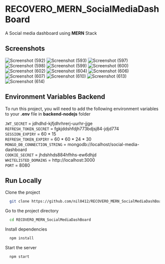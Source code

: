 # RECOVERO_MERN_SocialMediaDashBoard
A Social media dashboard using __MERN__ Stack

## Screenshots

![Screenshot (592)](https://github.com/nil0412/SocialMediaDashBoard_MERN/assets/67678023/b5ae21e2-a0e8-48da-a7a8-4783490d29fc)
![Screenshot (593)](https://github.com/nil0412/SocialMediaDashBoard_MERN/assets/67678023/78677f91-91e4-44f1-8a1a-111aff731086)
![Screenshot (597)](https://github.com/nil0412/SocialMediaDashBoard_MERN/assets/67678023/16134a72-0f71-47aa-b4f2-c6e041066749)
![Screenshot (598)](https://github.com/nil0412/SocialMediaDashBoard_MERN/assets/67678023/c1c3914a-1882-407a-85b4-cd373a7bb448)
![Screenshot (599)](https://github.com/nil0412/SocialMediaDashBoard_MERN/assets/67678023/7230e6fc-ba88-4dea-8701-5ca94a15f677)
![Screenshot (600)](https://github.com/nil0412/SocialMediaDashBoard_MERN/assets/67678023/0c6f1f3d-295c-4c45-80d4-c26a6b2bf5a5)
![Screenshot (602)](https://github.com/nil0412/SocialMediaDashBoard_MERN/assets/67678023/05e110e4-b492-4ce8-b3fc-3ad957eba3c5)
![Screenshot (604)](https://github.com/nil0412/SocialMediaDashBoard_MERN/assets/67678023/a27e2999-1348-4b1f-b56d-d65b6614f7e0)
![Screenshot (606)](https://github.com/nil0412/SocialMediaDashBoard_MERN/assets/67678023/dfabb590-9c98-4a78-b266-053b730a6150)
![Screenshot (607)](https://github.com/nil0412/SocialMediaDashBoard_MERN/assets/67678023/a56acdf3-caa3-4b6d-b94c-aad882fe14c8)
![Screenshot (610)](https://github.com/nil0412/SocialMediaDashBoard_MERN/assets/67678023/cb3e3245-345c-4967-b1eb-26999d457109)
![Screenshot (613)](https://github.com/nil0412/SocialMediaDashBoard_MERN/assets/67678023/a59b2d83-b776-40d2-8bdd-54d08ca60221)
![Screenshot (614)](https://github.com/nil0412/SocialMediaDashBoard_MERN/assets/67678023/23750191-2c50-4675-b8d4-0c9a266b3c1b)



## Environment Variables Backend

To run this project, you will need to add the following environment variables to your __.env__ file in __backend-nodejs__ folder

`JWT_SECRET` = jdhdhd-kjfjdhrhrerj-uurhr-jjge  
`REFRESH_TOKEN_SECRET` = fgkjddshfdjh773bdjsj84-jdjd774  
`SESSION_EXPIRY` = 60 * 15  
`REFRESH_TOKEN_EXPIRY` = 60 * 60 * 24 * 30  
`MONGO_DB_CONNECTION_STRING` = mongodb://localhost/social-media-dashboard  
`COOKIE_SECRET` = jhdshhds884hfhhs-ew6dhjd  
`WHITELISTED_DOMAINS` = http://localhost:3000  
`PORT` = 8080  

## Run Locally

Clone the project

```bash
  git clone https://github.com/nil0412/RECOVERO_MERN_SocialMediaDashBoard.git
```

Go to the project directory

```bash
  cd RECOVERO_MERN_SocialMediaDashBoard
```

Install dependencies

```bash
  npm install
```

Start the server

```bash
  npm start
```

